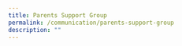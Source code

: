 ```yaml
---
title: Parents Support Group
permalink: /communication/parents-support-group
description: ""
---
```

